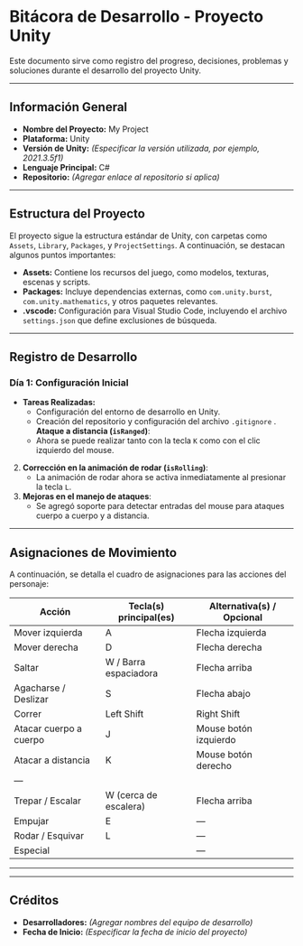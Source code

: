 # Bitácora de Desarrollo - Proyecto Unity

Este documento sirve como registro del progreso, decisiones, problemas y soluciones durante el desarrollo del proyecto Unity.

---

## Información General

- **Nombre del Proyecto:** My Project
- **Plataforma:** Unity
- **Versión de Unity:** *(Especificar la versión utilizada, por ejemplo, 2021.3.5f1)*
- **Lenguaje Principal:** C#
- **Repositorio:** *(Agregar enlace al repositorio si aplica)*

---

## Estructura del Proyecto

El proyecto sigue la estructura estándar de Unity, con carpetas como `Assets`, `Library`, `Packages`, y `ProjectSettings`. A continuación, se destacan algunos puntos importantes:

- **Assets:** Contiene los recursos del juego, como modelos, texturas, escenas y scripts.
- **Packages:** Incluye dependencias externas, como `com.unity.burst`, `com.unity.mathematics`, y otros paquetes relevantes.
- **.vscode:** Configuración para Visual Studio Code, incluyendo el archivo `settings.json` que define exclusiones de búsqueda.

---

## Registro de Desarrollo

### Día 1: Configuración Inicial
- **Tareas Realizadas:**
  - Configuración del entorno de desarrollo en Unity.
  - Creación del repositorio y configuración del archivo `.gitignore` 
. **Ataque a distancia (`isRanged`)**:
   - Ahora se puede realizar tanto con la tecla `K` como con el clic izquierdo del mouse.
2. **Corrección en la animación de rodar (`isRolling`)**:
   - La animación de rodar ahora se activa inmediatamente al presionar la tecla `L`.
3. **Mejoras en el manejo de ataques**:
   - Se agregó soporte para detectar entradas del mouse para ataques cuerpo a cuerpo y a distancia.
---

## Asignaciones de Movimiento

A continuación, se detalla el cuadro de asignaciones para las acciones del personaje:

| **Acción**                | **Tecla(s) principal(es)** | **Alternativa(s) / Opcional** |
|---------------------------|----------------------------|--------------------------------|
| Mover izquierda           | A                        | Flecha izquierda              |
| Mover derecha             | D                        | Flecha derecha                |
| Saltar                    | W / Barra espaciadora    | Flecha arriba                 |
| Agacharse / Deslizar      | S                        | Flecha abajo                  |
| Correr                    | Left Shift               | Right Shift                   |
| Atacar cuerpo a cuerpo    | J                        | Mouse botón izquierdo         |
| Atacar a distancia        | K                        | Mouse botón derecho           |
—                  |
| Trepar / Escalar          | W (cerca de escalera)    | Flecha arriba                 |
| Empujar                   | E                        | —                              |
| Rodar / Esquivar          | L                        | —                              |
| Especial                  |                          | —                              |


---





---

## Créditos

- **Desarrolladores:** *(Agregar nombres del equipo de desarrollo)*
- **Fecha de Inicio:** *(Especificar la fecha de inicio del proyecto)*